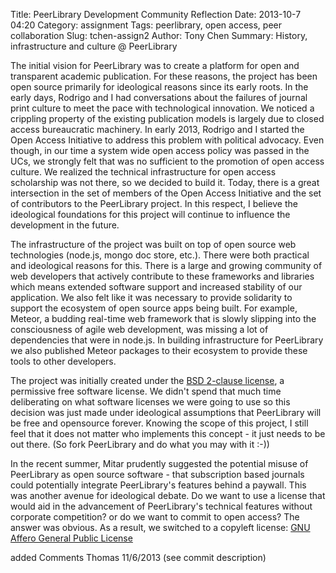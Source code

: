 Title: PeerLibrary Development Community Reflection
Date: 2013-10-7 04:20
Category: assignment
Tags: peerlibrary, open access, peer collaboration
Slug: tchen-assign2
Author: Tony Chen
Summary: History, infrastructure and culture @ PeerLibrary

The initial vision for PeerLibrary was to create a platform for open and transparent academic publication. For these reasons, the project has been open source primarily for ideological reasons since its early roots. In the early days, Rodrigo and I had conversations about the failures of journal print culture to meet the pace with technological innovation. We noticed a crippling property of the existing publication models is largely due to closed access bureaucratic machinery. In early 2013, Rodrigo and I started the Open Access Initiative to address this problem with political advocacy. Even though, in our time a system wide open access policy was passed in the UCs, we strongly felt that was no sufficient to the promotion of open access culture. We realized the technical infrastructure for open access scholarship was not there, so we decided to build it. Today, there is a great intersection in the set of members of the Open Access Initiative and the set of contributors to the PeerLibrary project. In this respect, I believe the ideological foundations for this project will continue to influence the development in the future.

The infrastructure of the project was built on top of open source web technologies (node.js, mongo doc store, etc.). There were both practical and ideological reasons for this. There is a large and growing community of web developers that actively contribute to these frameworks and libraries which means extended software support and increased stability of our application. We also felt like it was necessary to provide solidarity to support the ecosystem of open source apps being built. For example, Meteor, a budding real-time web framework that is slowly slipping into the consciousness of agile web development, was missing a lot of dependencies that were in node.js. In building infrastructure for PeerLibrary we also published Meteor packages to their ecosystem to provide these tools to other developers.

The project was initially created under the [BSD 2-clause license](http://directory.fsf.org/wiki?title=License:FreeBSD), a permissive free software license. We didn't spend that much time deliberating on what software licenses  we were going to use so this decision was just made under ideological assumptions that PeerLibrary will be free and opensource forever. Knowing the scope of this project, I still feel that it does not matter who implements this concept - it just needs to be out there. (So fork PeerLibrary and do what you may with it :-))

In the recent summer, Mitar prudently suggested the potential misuse of PeerLibrary as open source software - that subscription based journals could potentially integrate PeerLibrary's features behind a paywall. This was another avenue for ideological debate. Do we want to use a license that would aid in the advancement of PeerLibrary's technical features without corporate competition? or do we want to commit to open access? The answer was obvious. As a result, we switched to a copyleft license: [GNU Affero General Public License](http://www.gnu.org/licenses/agpl-3.0.html)


added Comments Thomas 11/6/2013 (see commit description)
